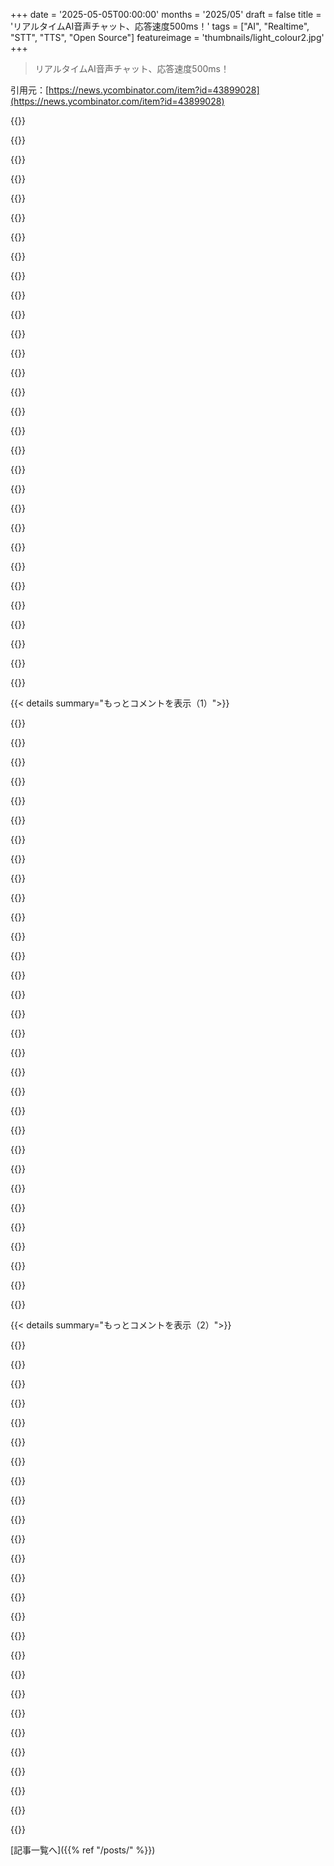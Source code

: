 +++
date = '2025-05-05T00:00:00'
months = '2025/05'
draft = false
title = 'リアルタイムAI音声チャット、応答速度500ms！'
tags = ["AI", "Realtime", "STT", "TTS", "Open Source"]
featureimage = 'thumbnails/light_colour2.jpg'
+++

> リアルタイムAI音声チャット、応答速度500ms！

引用元：[https://news.ycombinator.com/item?id=43899028](https://news.ycombinator.com/item?id=43899028)




{{<matomeQuote body="RealtimeVoiceChatは音声AI遅延にうんざりして作ったOSS。<br>ローカルLLMとリアルタイム会話目的で500ms応答実現。<br>良いCUDA GPU必要。<br>動画→https://www.youtube.com/watch?v=HM_IQuuuPX8<br>コード→https://github.com/KoljaB/RealtimeVoiceChat" userName="koljab" createdAt="2025/05/05 20:17:32" color="#ff5c5c">}}




{{<matomeQuote body="すごくクールだね、シェアありがとう！<br>いくつか質問させて。<br>・wake wordエンジンについて考えた？ 常時聞きっぱなしじゃなく、特定の言葉で起動するやつね。オープンなソリューションだと良さそうなのがないみたいだけど。<br>・4090とか持ってない人向けに、（プライバシーやサービス料は気にせず）STT/TTSを外部サービスでできるようにする計画はある？" userName="riquito" createdAt="2025/05/06 02:56:10" color="#38d3d3">}}




{{<matomeQuote body="現時点で最高のSpeech-to-Textライブラリを使ってるって言って良いかな？<br>この分野は動きが速い気がして、前に調べた時はwhisper-cppが一番だって思ってたんだよね。" userName="ivape" createdAt="2025/05/05 20:28:00" color="#45d325">}}




{{<matomeQuote body="正直どうかなぁ。<br>Whisperはctranslate2実装のfaster_whisperが出てから長いことトップだったよね。<br>今日nvidiaがParakeet TDTをオープンソースにして、オープンASRリーダーボードでいきなり1位になったよ。<br>これらの最新モデルは強力そうで、これから評価しないとね。" userName="koljab" createdAt="2025/05/05 20:42:11" color="#ff5c5c">}}




{{<matomeQuote body="コードで使ってる“Coqui XTTS Lasinya”モデルについて詳しく教えて。<br>これは何で、どうやって訓練・ファインチューニングされたの？<br>あなたがHugging Faceにアップロードしたんだと思うけど、モデルカードとかREADMEがないよね。<br>https://huggingface.co/KoljaB/XTTS_Models<br>このファイルで参照されてるモデルのことだよ。<br>https://github.com/KoljaB/RealtimeVoiceChat/blob/main/code/a..." userName="peterldowns" createdAt="2025/05/06 00:59:10" color="#ff33a1">}}




{{<matomeQuote body="wake wordは一時的だよ。<br>Star Trekみたいにするには、いつも聞いてる必要があるんだ。<br>部屋にいる別の人みたいに、会話に注意して、呼びかけられたら反応するイメージかな。<br>コンテキスト無視のwake wordじゃなく、軽量ローカルLLMで呼びかけを聞き取るべきだと思う。" userName="TeMPOraL" createdAt="2025/05/06 08:05:09" color="#45d325">}}




{{<matomeQuote body="これ素晴らしいね！<br>どんなハードウェアで使ってるの、あるいはテストしたことある？" userName="dotancohen" createdAt="2025/05/05 20:40:17" color="">}}




{{<matomeQuote body="https://yummy-fir-7a4.notion.site/dia<br>これが最近アツいらしいよ。" userName="kristopolous" createdAt="2025/05/05 20:58:08" color="">}}




{{<matomeQuote body="今のところ、僕の4090でしかテストしてないんだ。" userName="koljab" createdAt="2025/05/05 20:42:57" color="#ff5c5c">}}




{{<matomeQuote body="それ試してみた。<br>品質は良いんだけど、時々生成に失敗するし、結構遅いんだよね。<br>あとVRAMが13GBくらい必要だから、音声エージェントとしては個人的に第一候補じゃないかな。" userName="koljab" createdAt="2025/05/05 21:05:43" color="#ff5733">}}




{{<matomeQuote body="プライバシーとリソースの理由でそれが欲しいな。これを小さいハードウェアデバイスとして持っても，大して遅延は増えないはずだよ。" userName="Dlemo" createdAt="2025/05/06 10:36:21" color="">}}




{{<matomeQuote body="よし，ちょっとバカな質問なんだけどさ（1）これって多分複数の言語に対応してるんだよね？（2）（1）がそうなら，使わない言語を全部削っちゃえば速くなるの？" userName="kristopolous" createdAt="2025/05/05 21:22:49" color="#45d325">}}




{{<matomeQuote body="うん，この”Lasinya”って声，なんかささやき声みたいでマジで嫌だな。エロい電話サービスみたいに聞こえるんだよ。他の声の選択肢ってあるのかな？<br>公開されてる coqui のモデルリスト https：//github.com/coqui-ai/STT-models/releases に Lasinya って名前すら見当たらないし，他のモデル名のリストも見つからないんだよね。<br>python モジュールで kokoro を選ぼうとしたんだけど，ログに coqui しか利用できないって出てきたんだ。でもさ，coqui のモデル自体はすごく良い音質だと思うよ，ただ声のタイプが気に入らないだけなんだ。<br>デフォルトのプロンプトも”彼女”っぽすぎたんだけど，それは簡単に直せたよ。でも声に関しては，このエンジンで他にどんな選択肢があるのか全然わからないんだ。<br>PS：デフォルトの声の批判，許してね。でもこれの応答性にはマジで感動してる。ホントに速く返事してくれるんだ。これを作ってくれてありがとう！" userName="wkat4242" createdAt="2025/05/06 21:27:45" color="#ff5c5c">}}




{{<matomeQuote body="全部ローカルモデルなの？ それともクラウド推論も使ってる？ 独自モデルかな？<br>どのモデルがどこで動いてるの？<br> cool なツールだね！" userName="echelon" createdAt="2025/05/05 21:31:26" color="#ff5733">}}




{{<matomeQuote body="うん，あの声が好みが分かれるのは知ってるよ。あれは自分用に学習させたやつだから，公式リリースじゃないんだ。<br>ここで声を変えられるよ：https：//github.com/KoljaB/RealtimeVoiceChat/blob/main/code/a...<br>アプリコンテナの中にサブフォルダを作って：./models/some_folder_name<br>使いたい声のファイルをそのフォルダにコピーして：config.json，model.pth，vocab.json それと speakers_xtts.pth （speakers_xtts.pth は Lasinya のをコピーして大丈夫だよ，どの声でも同じだから）<br>そしたら audio_module.py の specific_model=”Lasinya” って行を specific_model=”some_folder_name” に変えてね。<br>server.py で TTS_START_ENGINE を ”kokoro” に変更したら動くはずなんだけど，その時どうなるの？ ログメッセージを貼ってもらえる？" userName="koljab" createdAt="2025/05/07 12:45:48" color="#ff5733">}}




{{<matomeQuote body="うん，するよ。Malwareとかbugsとか起こり得るでしょ。<br>それに，ゲスト全員のために無効にしたくないってこともあるかもしれないしね。" userName="Dlemo" createdAt="2025/05/06 19:51:42" color="">}}




{{<matomeQuote body="ウェイクワードを使って有料 API をエージェント的に呼び出す，常に聞き耳を立ててる超軽量 LLM エージェントで改造するとか？" userName="justlikereddit" createdAt="2025/05/06 07:24:27" color="">}}




{{<matomeQuote body="いいね！ 自分はもう 7900 xtx で openwebui/ollama を使ってるんだけど，STT と TTS の部分はまだ動かないみたいなんだ。<br>ログ：<br>2025-05-05 20:53:15，808] [WARNING] [real_accelerator.py：194：get_accelerator] Setting accelerator to CPU. If you have GPU or other accelerator， we were unable to detect it.<br>Error loading model for checkpoint ./models/Lasinya： This op had not been implemented on CPU backend." userName="zaggynl" createdAt="2025/05/05 20:58:36" color="#ff5c5c">}}




{{<matomeQuote body="ああ，実際良い質問だよ。<br>多分無理だと思うな。モデルの重みから何かを簡単に”忘れる”ことはできないし（それだけじゃダメだけど）。単一言語でモデルをめちゃくちゃ再学習/ファインチューニングすることはできるけど，それだけじゃ推論は速くならないんだ。<br>速度を出すには，パラメータ数を減らして，単一言語だけでゼロからモデルを学習させる必要があるだろうね。それはうまくいくかもしれないけど，音声合成で他の問題を引き起こす可能性もかなり高いんだ。<br>理想的な世界では，モデルは他の言語で使ってない”空いたパラメータ”全部を，学習した単一言語の合成を良くするためだけに使うんだけどね。ある程度はそうかもしれないけど，AIのパラメータスケーリングってそういう風に正確には動かないんだよ。" userName="koljab" createdAt="2025/05/05 21:40:45" color="#ff5c5c">}}




{{<matomeQuote body="ローカルモデル構成はね、VADはWebrtcvadとSileroVAD、音声認識はbase.en whisper、ターン検出はKoljaB/SentenceFinishedClassification、LLMはbartowski/huihui-ai_Mistral-Small-24B-Instruct-2501-abliterated-GGUF:Q4_K_Mで切り替え可、TTSはCoqui XTTSv2でKokoroやOrpheusにも切り替えられるって感じだよ。Orpheusはちょっと遅いんだ。" userName="koljab" createdAt="2025/05/05 21:49:37" color="#785bff">}}




{{<matomeQuote body="これすごくいいね！絶対見てみるよ。<br>fastRTCってHugging Faceの試した？<br>このシステムとfastRTCとpipecatでどれくらい速度違うか気になってさ。まだ自分で試してないんだ。" userName="pzo" createdAt="2025/05/06 07:44:53" color="#785bff">}}




{{<matomeQuote body="open wake wordも使えるんじゃない？<br>Home Assistantが自分の音声アシスタント用に開発したものだよ。" userName="Dr4kn" createdAt="2025/05/06 08:36:06" color="#ff5733">}}




{{<matomeQuote body="これ本当にいいね、全部一緒にまとめててすごいよ。<br>早くSesame [1]のオープンウェイト版が出るといいなー。<br>これ出たら君のアプリのキラー機能になるはずだから、要チェックだよ。<br>[1] https://www.sesame.com/" userName="echelon" createdAt="2025/05/06 03:16:57" color="#45d325">}}




{{<matomeQuote body="ありがとう！あの声カスタムだったんだね。<br>Coquiの他のすぐ使える音声とかどこで見れるの？<br>デモページだと声クローンするみたいに見えるけど、リストがないんだ。<br>Kokoroに切り替えたら動いたんだけど、Coquiよりあんまり良くないな。<br>Openwebuiでもそうだった。<br>速いけど変な発音がある。<br>英語とスペイン語みたいなバイリンガルTTSがあると最高だね、Coquiならできるかも。" userName="wkat4242" createdAt="2025/05/07 14:45:36" color="#ff5733">}}




{{<matomeQuote body="これ動かすのにGPUの最小VRAMどれくらいいる？<br>GitHubにそれ見当たらなかったんだ。" userName="tmaly" createdAt="2025/05/06 22:31:46" color="#ff5733">}}




{{<matomeQuote body="pipecatって見た？<br>あれも似たような感じで、標準化されたバックエンドとかwebrtcのターン検出パイプラインやろうとしてるみたいだよ。" userName="dummydummy1234" createdAt="2025/05/05 22:56:28" color="#ff33a1">}}




{{<matomeQuote body="各ステップにどれくらい時間かかるか情報ある？<br>各ステップで何msかかるかとか。<br>これMacで動かしたらどれくらい速いか気になるんだけど。<br>だいたいの予想とかある？" userName="karimf" createdAt="2025/05/06 02:43:34" color="#45d325">}}




{{<matomeQuote body="うん、テストしてみたよ。彼らがそこで何作ったのかよく分かんないけど、raw websockets使うより明らかにレイテンシ増えるね。ホントはそうじゃないはずなのに、僕のテストではそうなったんだ。" userName="koljab" createdAt="2025/05/06 10:42:25" color="">}}




{{<matomeQuote body="（openaiとかGoogle voice chatのユーザーとして言うけどさ）。確かに速いんだけど、自然な間を取りながら話せないんだよね。僕らって考える時とか、色々理由があって長短ポーズを取るじゃん。でもこれらツールだと、止まった瞬間にAIが喋り始めちゃう。テキストでも音声でもね。前にTwitterでデモ見たんだけど、AIが相手が話し終わるまで待ってたんだ。ポーズの長さも平気。あれがどれくらい難しいか分かんないけど、たぶん別のAIが分析して判断してるんだろうね。" userName="smusamashah" createdAt="2025/05/05 20:31:05" color="#ff33a1">}}




{{<matomeQuote body="思うに、それって人間にとっても面白い問題だよね。すごく主観的。例えば、長くて考え込むようなポーズだらけのセラピー想像してみて。セラピーって割り込まず話させてくれるもんだけど、そこにはたくさんの裏の意味とかニュアンスがある。友達との興奮したおしゃべりと比べてみてよ。AIには見えないボディランゲージもいっぱいあるしね。少なくとも今は。" userName="cyjackx" createdAt="2025/05/06 02:17:58" color="#ff33a1">}}




{{< details summary="もっとコメントを表示（1）">}}

{{<matomeQuote body="これ、100%同意！うん！考えまとめてる時、LLMに返信始められたくないから、『うーん…』とか声出して繋いじゃってる自分に気づいたよ。これ、マジで難しい問題。ユーザーが『そうだね！』とか『はい』とか、相槌打っただけで止まらないようにする、でも割り込みはOKって問題と似てる。MacWhisper（これだけじゃないけど）のいいとこは、ホールドして話せるとこ。だから好きなだけ止めて、また始めても、終わりと判断されないんだ。" userName="joshstrange" createdAt="2025/05/05 21:19:28" color="#785bff">}}




{{<matomeQuote body="最近、この論文[^1]で『uh』と『um』の違いを知ったよ。<br>＞ この論文によると、話し手は『uh』や『um』でこれから短い（uh）か長い（um）ポーズが入ることを予告してるんだって。これで単語探してる、次何言うか考えてる、まだ話したい、もう終わり、とか示唆できるらしい。データ分析の結果、ポーズの必要をチェックして、どこで、どう止まるか、どっち言うか決めてるんだって。普通の単語みたいに計画して話してるって。<br>[1]: https://www.sciencedirect.com/science/article/abs/pii/S00100..." userName="Quizzical4230" createdAt="2025/05/06 05:27:47" color="#ff5733">}}




{{<matomeQuote body="誰かと会話中、ずーっと”ズレてる”時、ホント嫌だね。オシロスコープのサイン波が微妙に位相がズレてるの想像しちゃう。快適に戻すには、ほぼハードリセットいるね—部屋出るとか、かけ直すとか。まあ、世の中にはただ世界とズレてる人もいるけどね。" userName="VagabundoP" createdAt="2025/05/06 09:52:58" color="">}}




{{<matomeQuote body="なんかさ、中断されないように、話し方悪くするように訓練されてるわけだ。文学の先生が授業でフィラーワード避けるべきで、代わりに黙って考える時間取れって言ってたの覚えてるよ。まあ、公平に言えば、現実世界でも割り込まれないように長いフィラーワード使う人結構いるけど、あれ聞いててイライラするんだよね。" userName="jiehong" createdAt="2025/05/06 01:33:31" color="#ff33a1">}}




{{<matomeQuote body="LLMと音声処理を重ねて、単なる一時停止とか文末じゃなくて、意味的に重要な切り替わりを見つけて、自然に割り込む必要あるんだろうね。" userName="Bjartr" createdAt="2025/05/06 01:50:50" color="#ff5733">}}




{{<matomeQuote body="＞ 自然に話せない<br>電話だってそうじゃん。往復のレイテンシ簡単に300msになるけど、みんなそれに慣れるように話し方学んだんだ。ホント贅沢したいなら、古いアナログのPTSN回線探してみて。ノイズも遅延もない。美しくてシームレスな50msのレイテンシ。デジタル化は通話品質にとって最悪だったよ。" userName="WhitneyLand" createdAt="2025/05/05 20:48:30" color="">}}




{{<matomeQuote body="それ、マジで似た問題なんだよね。丁寧な人間がお互いに話し始める前に耐えられるラウンドトリップの最大遅延は、ベル電話システムの起源からしっかり研究されてる。俺の記憶だと、300ms以下がマジでいい感じ。AIはローカルで動かしても処理遅延あるし。電話だと遅延は光速に左右される感じだけど、人間が対話する会話への影響は同じだよ。" userName="jyoung8607" createdAt="2025/05/06 03:12:46" color="#ff33a1">}}




{{<matomeQuote body="もしかして、銅線の電話網を使ったことなくて、デジタルか携帯網しか使ったことないから？<br>POTSはエンドツーエンドなら魔法みたいだったよ。もうないと思うけどね。俺が最後に銅線から銅線へのPOTS通話をしたのは2015年だもん！ AT＆Tはそのアナログ回線に月額40ドル近くも課金してたから解約したんだ。俺のVoIP回線は長距離も国際電話もできて（POTSにはなかった）月額20ドルだよ。しかも、自分でコントロールしてるPBXを経由してるんだ。" userName="genewitch" createdAt="2025/05/06 16:12:09" color="">}}




{{<matomeQuote body="これはターン検出って呼ばれてて、最近これを解決するための素晴らしいツールがいくつか出てきてるよ。（あるユーザーがLivekitのターン検出モデルに言及してたね）。１年もすれば劇的に改善すると思う。" userName="cwackerfuss" createdAt="2025/05/06 04:35:17" color="#38d3d3">}}




{{<matomeQuote body="ターン検出モデルが小さかったら、エッジで実行して10～50msくらいの「黙れ」レイテンシにできるのかな？ それは良いね。" userName="energy123" createdAt="2025/05/06 06:01:18" color="">}}




{{<matomeQuote body="ハハ - これ、AIじゃない音声アシスタント、例えばAlexaでもこの問題あるわ。<br>”ヘイ Alexa、ライトを…”って、気分を決めようと一瞬考える間に<br>”その設定にはできません”<br>”…青に…ちくしょう。”" userName="tjbiddle" createdAt="2025/05/06 14:03:15" color="">}}




{{<matomeQuote body="うん、俺が見たデモはこれだったね：https://x.com/livekit/status/1870194686532694417<br>でも「音声検出 一時停止あり」で検索したら、新しい候補が結構あるみたいだよ！<br>https://x.com/kwindla/status/1897711929617154148<br>これも面白いアプローチだね https://x.com/zan2434/status/1753660774541849020" userName="randomcatuser" createdAt="2025/05/06 03:25:23" color="#ff5c5c">}}




{{<matomeQuote body="俺が見たのはこれだよ https://x.com/kwindla/status/1870974144831275410" userName="smusamashah" createdAt="2025/05/06 09:26:34" color="">}}




{{<matomeQuote body="たぶん、何らかの理由で一時停止してるけど数秒で dictating（喋り続ける）つもりだ、っていうのを正式に示す特別な音とか言葉を決めるべきかもね。「うーん、待って」みたいに。" userName="qwertox" createdAt="2025/05/05 20:36:35" color="">}}




{{<matomeQuote body="代替案として、２つの入力ストリームを使うハックっぽい解決策は良いかもね。１つは全部拾って、２つ目は「うーん、あー、待って、いややっぱ、それなしで」みたいなフィラーワードを探すんだ。２つ目のストリームはVeto-command（却下コマンド）としてLLMをカットオフできる。３つ目の入力ストリームは単に長い一時停止を探すようにできるね。これ全部、あっという間にリソース食いになるけど。これ作ろうと思ってたんだけどまだ作ってないから、自分を罰してアイデアを公開するわ。これで学ぶことを願ってる。" userName="ivape" createdAt="2025/05/05 20:41:45" color="#785bff">}}




{{<matomeQuote body="別の方法としては、ラジオみたいに、あの決まりに従うってのはどうかな。" userName="twodave" createdAt="2025/05/05 20:39:52" color="">}}




{{<matomeQuote body="”heredoc”の音声版が必要だね。" userName="flippy_flops" createdAt="2025/05/06 04:17:19" color="">}}




{{<matomeQuote body="”AIさん、どうぞ”、”人間さん、どうぞ”だってさ :)<br>あれ、待てよ：”リストをどうやって繰り返し処理すんのー”、”繰り返し処理は…なプロセスだよ…” :p" userName="accrual" createdAt="2025/05/06 04:43:54" color="">}}




{{<matomeQuote body="”どうぞ”って何度も言ってる間に、Shakmaを再現できそうじゃん。" userName="genewitch" createdAt="2025/05/06 16:15:58" color="">}}




{{<matomeQuote body="シンプルな指示じゃダメなの？AIに、準備ができたと思うまで特別な待機トークンだけで応答させるようにさ。完璧にはいかないかもだけど、とっかかりにはなるでしょ。" userName="emtrixx" createdAt="2025/05/05 20:40:46" color="">}}




{{<matomeQuote body="ポーズは最初の指標としてはいいけど、ポーズがあった時に、そこまで話された内容をモデルに食わせて、割り込むべきかもうちょっと待つべきか判断させるべきだね。" userName="scotty79" createdAt="2025/05/06 12:25:59" color="#ff33a1">}}




{{<matomeQuote body="正直、これってオーバーエンジニアリングの問題だと思うわ。単にユーザーが話したい時にボタンを押して、話し終わったら押すだけで十分だよ。開始と終了の合言葉でもいいし。<br>まだ本物の人間と話してるみたいに感じる必要はないんだからさ。" userName="LZ_Khan" createdAt="2025/05/05 21:00:45" color="#785bff">}}




{{<matomeQuote body="理想は、マイクボタン付きの小さい”スティックリモコン”だね。<br>ボタンを押してる間だけAIが聞いてくれるし、そのデバイスは24時間年中無休で持ち歩けるくらい効率的だといいな。" userName="joshspankit" createdAt="2025/05/07 04:14:18" color="">}}




{{<matomeQuote body="それか、AIにAsianなまりをつけたらどう？違う大陸の人と電話で話すときは遅延を受け入れるでしょ。だからこれもそうすれば？" userName="amelius" createdAt="2025/05/05 22:47:03" color="">}}




{{<matomeQuote body="そうそう、何か勉強してるときの質問なんか、途中でポーズすることあるじゃん。今の製品はどれも割り込んできて邪魔なんだよ。良い人間は顔色とか見て待ってくれるのに。AIにtaco stand聞くのと、複雑な話をするのは全然違うんだよ。" userName="SubiculumCode" createdAt="2025/05/05 20:41:18" color="#785bff">}}




{{<matomeQuote body="これってめっちゃ大きな問題だよ。だいたい”turn taking”って呼ばれてるやつね。" userName="mmoustafa" createdAt="2025/05/06 01:28:34" color="#ff5c5c">}}




{{<matomeQuote body="こういうの見るたびマジワクワクするけど、いざPCで動かそうとするとPythonと格闘してすぐ諦めちゃうんだ。今日はPythonバージョンが3.12じゃなく「3.12未満かつ3.9以上」が必要で、3.11入れてもダメ。OPみたいなすごい成果が、こういう面倒で使われにくいのは残念。「Docker使えよ」って言うけどWindowsで試したことある？俺がWindows開発しない理由だよ。JVMやNodeじゃこんな問題無かったな。" userName="sabellito" createdAt="2025/05/06 11:01:14" color="#ff33a1">}}




{{<matomeQuote body="仮想環境（virtual environments）の素敵な世界を紹介しよう！特にWindowsで、フルインストールで動かす面倒なことから解放してくれるよ。俺はminicondaが好きだけど、venvでも全然OKさ。" userName="jhoho" createdAt="2025/05/06 11:30:54" color="#785bff">}}




{{<matomeQuote body="uvが最適解だよ。https://docs.astral.sh/uv/<br>悲しいけど、LLM界隈の人たちって自分のソフトをちゃんとパッケージングするの苦手みたいだね（もしかしてわざと？）。" userName="atoav" createdAt="2025/05/06 11:31:32" color="#ff5c5c">}}




{{<matomeQuote body="LLM界隈の人たちが〜ってのは、Pythonの副作用みたいなもんだね。依存関係と戦ってない人が作ったPythonプロジェクトはこうなりがち。でもuvが最高ってのは同意だよ。俺もガチPythonプログラマーじゃないけどML系のプロジェクトで使ってる。condaとか色々試したけど、uvは超重要ポイント押さえてるんだ。Pythonバージョン変えられるしvenv管理も楽。依存関係の悩み減るよ。コマンド例は長いから省略するね！" userName="diggan" createdAt="2025/05/06 11:56:23" color="#38d3d3">}}

{{</details>}}




{{< details summary="もっとコメントを表示（2）">}}

{{<matomeQuote body="venvを使った仮想環境だけじゃ、他のツールと組み合わせないとPythonのバージョン問題は解決しないんだぜ。" userName="regularfry" createdAt="2025/05/06 12:42:41" color="">}}




{{<matomeQuote body="requirements.txtからpyproject.tomlへ移行する流れがあるよ。「uv add」とか「uv install」みたいなコマンドを使うと、依存関係の初期設定とか管理の面倒がかなり減るんだ。" userName="bb88" createdAt="2025/05/06 17:00:11" color="#785bff">}}




{{<matomeQuote body="ありがとう。言ったように、俺はそんなにPythonプログラマーじゃないから、そういうトレンド追ってないんだよね…requirements.txt使う理由考えたけど、普通の依存関係入れるだけなら良い答え出てこなかったんだ。 personally requirements.txtで困ったことないから、pyproject.tomlが何を解決してくれるのか分かんない。なんか問題ぶつかったら変えるかなーって感じ。" userName="diggan" createdAt="2025/05/06 18:36:20" color="">}}




{{<matomeQuote body="知らない技術やツール、使い慣れないOSでML関係のプロジェクト動かすのにどれくらい時間かかるか知ってる？だいたい1〜2時間、下手したらもっとだよ。<br>ああいう批判ってマジこじつけで手抜きすぎ。「知らない言語コンパイルして、使ったことないツール使って、慣れないOSで…」って？<br>君の文章をコピペして、WindowsをMacに変えて、homebrewに文句言うとかに置き換えても通用するんだ。それはエコシステムとかOSとかツールとか開発者としての君自身について何も言ってないし、コメントとして役に立つか？微妙だね。" userName="zo1" createdAt="2025/05/06 15:01:13" color="">}}




{{<matomeQuote body="セキュリティのためにも、こういうのは全部sandboxの中でやった方が良いんじゃないかな。" userName="amelius" createdAt="2025/05/06 16:16:32" color="">}}




{{<matomeQuote body="uvってcudaとうまく動く？<br>俺はできるだけnix-shellで開発環境全部指定してるんだけど、venvとかcudaとは相性悪いことが多い。nix flakeでcuda環境固定できたの一度だけだけどすぐ壊れてvenvに戻ったよ。<br>pip、pyenv、poetry、conda、mambaとか色々使ったけど、変なエッジケースがマジで多いんだ。PythonかNodeか分かんなくなる /snark<br>「最終兵器」みたいなツールが出たら喜んで使うけど、みんなそう謳ってたんだよね。" userName="whacked_new" createdAt="2025/05/06 16:45:45" color="#45d325">}}




{{<matomeQuote body="んでさあ、これってだいたい25％くらいの時しか動かないんだよね。他の時はrequirements.txtとかのよく分かんないエラーが出て、結局ググっても別のプロジェクトのGitHubリポジトリで未解決になってるissue見つけるだけなんだ。誰かPythonの依存関係地獄だけ解決してくれるLLMエージェント作ってくんないかなあ。" userName="turnsout" createdAt="2025/05/06 15:17:59" color="">}}




{{<matomeQuote body="”Pythonの依存関係地獄だけ解決してくれるLLMエージェント作ってくんないかなあ。”<br>ほら、だからGPT 5がずっと遅れてるんだよ。" userName="releaslot" createdAt="2025/05/06 15:22:30" color="">}}




{{<matomeQuote body="俺もcondaとかmamba使ってて速いんだけど、システムレベルのパッケージが必要な時もあるんだよね。この前TRELLISをWindowsで動かそうとして諦めたわ。あと、新しいリポジトリ動かすのにvenv作ると、CUDAとかPyTorchでディスク容量めっちゃ食われるんだよ。すぐ何百GBになっちゃう。<br>愚痴ってごめんね、Pythonのパッケージ管理の話になるとさあ…" userName="s5ma6n" createdAt="2025/05/06 13:58:30" color="">}}




{{<matomeQuote body="たぶんみんな、信頼できないサードパーティライブラリとかはなんか隔離された環境で動かしてるよね？ハッキングされたいって言うなら別だけどさあ。基本的なセキュリティ理解はあるって前提にしないと、話めっちゃ長くなるしね＾＾" userName="diggan" createdAt="2025/05/06 16:26:34" color="">}}




{{<matomeQuote body="この件だと`uv`がマジ最高だよ。超速いし、condaみたいにグローバルツールとしてめっちゃいい感じに動くし、複数のPythonバージョンをダウンロードして管理したり、どの仮想環境でどのバージョン使うかってのもやってくれるんだ。" userName="krferriter" createdAt="2025/05/06 18:39:08" color="#45d325">}}




{{<matomeQuote body="仮想環境っていいけど、単独だと微妙なんだよね。requirements.txtも使えるけど、依存が多いとメンテがマジ大変。<br>Astral uvとかpoetryはpyproject.tomlをメンテして仮想環境も管理してくれるんだ。<br>だから初心者でも`uv sync`とか`poetry install`って打てば仮想環境知らなくても大丈夫だし、root権限もいらないし、依存の競合も気にしなくていいよ。簡単なコマンドで使えるんだ。" userName="bb88" createdAt="2025/05/07 03:19:18" color="#38d3d3">}}




{{<matomeQuote body="分かった。でもさあ、GPUをサンドボックスの中で動かすのも結構難しいステップになりうるんだよね。きっとほとんどの人は諦めてサンドボックス無しでコマンド実行してると思うよ。<br>だから、そのやり方の手順も記事に含めた方がいいかもね。" userName="amelius" createdAt="2025/05/06 17:03:47" color="">}}




{{<matomeQuote body="ハハ、なるほどねー。もしあのPythonの状況（依存関係地獄）を解決できるんなら、もうAGIって呼んじゃっていいレベルだと思うわ。" userName="turnsout" createdAt="2025/05/07 14:22:12" color="">}}




{{<matomeQuote body="GP（元投稿者）の問題はさあ、（どうやら）適切なPythonバージョンを選択できないことじゃなくて、インストールできないことだったみたいだよ。" userName="regularfry" createdAt="2025/05/06 17:02:09" color="">}}




{{<matomeQuote body="uvみたいなの使うと（リンク先見てね）、そうなると思うよ。でもさ、ただ`python -m venv .venv`ってやると、作った時のpythonのバージョンになるんだよね。OSesによっては`python3.8`とか`python3.9`みたいなバイナリがあるから、`python3.8 -m venv .venv`ってやれば特定のバージョンに固定できるけど、ちょっと面倒だよね。" userName="diggan" createdAt="2025/05/06 13:12:00" color="#785bff">}}




{{<matomeQuote body="このスレッドについてのメタなコメントだけどさ、”これ使え””あれ使え”みたいなコメント多すぎじゃない？なんかトップのコメントの言いたいこと証明してる感じだよね。pythonライブラリ入れる時も同じこと思うわ。依存関係管理する方法いっぱいありすぎて、もっと標準化されてたらなってマジで思うよ。" userName="mrinterweb" createdAt="2025/05/06 16:52:30" color="#ff5c5c">}}




{{<matomeQuote body="pyproject.tomlには良い点がいくつかあるよ！まず依存関係を細かくグループ分けできる（開発用とかね）。プロジェクトのメタデータやツール設定（ruffとかblackとか）も一箇所にまとめられるし、フォーマットが標準化されてるから他のツールとも連携しやすいんだ。requirements.txtより便利になったよ。" userName="atoav" createdAt="2025/05/07 05:50:12" color="#ff5733">}}




{{<matomeQuote body="condaとかuvはpythonのバージョン管理もしてくれるから魅力的だよね。特に公式のOSチャンネルだと一つのバージョンしか提供してなくて、いろんなバージョンのpython入れるのが簡単じゃないシステムには助かる。少なくともmacosではbrewが最近のバージョンをいくつか同時にインストールできるけどね。" userName="krferriter" createdAt="2025/05/06 18:41:42" color="#ff5c5c">}}




{{<matomeQuote body="uvがこの問題を解決してくれるよ。<br>`uv venv python3.11`<br><br>これで完了さ。" userName="laborcontract" createdAt="2025/05/06 15:04:40" color="#38d3d3">}}




{{<matomeQuote body="俺はnix-shell使うことが多いけど、相手がNix分からなそうな時はuv使うよ。cudaとも問題なく動くみたい。個人的にはトラブルないね。最近動画分類のtransformerモデル作った時も、uvで管理してpytorchもvenvに入れたけど全然大丈夫だったよ。" userName="diggan" createdAt="2025/05/06 18:12:00" color="#45d325">}}




{{<matomeQuote body="UVってさ、結局venv使ってるんだよ。" userName="bb88" createdAt="2025/05/06 16:51:49" color="">}}




{{<matomeQuote body="python開発者じゃない俺みたいなのが、たまにpythonプロジェクト動かす時、venvの使い方毎回調べるのが超面倒！pathにスクリプト入れて`.venv`に自動でvenv作ってactivateするようにしたよ。pipにBundlerみたいな機能が最初からあれば最高なのにね。" userName="mckeed" createdAt="2025/05/06 17:45:12" color="#ff5c5c">}}




{{<matomeQuote body="全く同じ経験だよ。ほんと、パッケージ本体はハッシュで中央に保存して、venvsからはそこにリンクするだけにするべきだよね。" userName="WanderPanda" createdAt="2025/05/06 17:13:23" color="#ff33a1">}}




{{<matomeQuote body="Condaならできるよ！例えば、`conda create -n myenv python=3.9`って感じでね。" userName="homeless_engi" createdAt="2025/05/06 18:00:59" color="#ff5c5c">}}

{{</details>}}



[記事一覧へ]({{% ref "/posts/" %}})
